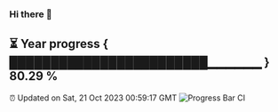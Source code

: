 ### Hi there 👋
⏳ Year progress { ████████████████████████▁▁▁▁▁▁ } 80.29 %
---
⏰ Updated on Sat, 21 Oct 2023 00:59:17 GMT
![Progress Bar CI](https://github.com/liununu/liununu/workflows/Progress%20Bar%20CI/badge.svg)
